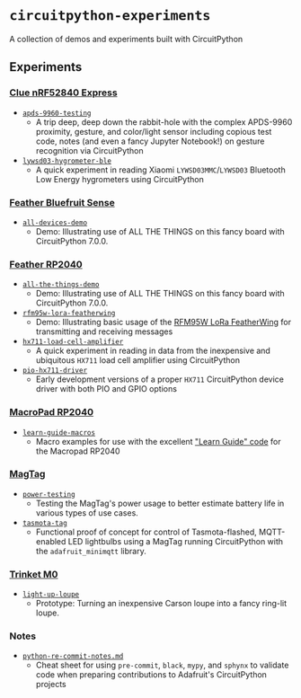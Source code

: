 # `circuitpython-experiments`

A collection of demos and experiments built with CircuitPython

## Experiments

### [Clue nRF52840 Express](https://www.adafruit.com/product/4500)

* [`apds-9960-testing`](./clue-nrf52/apds9960-testing)
    * A trip deep, deep down the rabbit-hole with the complex APDS-9960 proximity, gesture, and color/light sensor including copious test code, notes (and even a fancy Jupyter Notebook!) on gesture recognition via CircuitPython
* [`lywsd03-hygrometer-ble`](./clue-nrf52/lywsd03-hygrometer-ble/)
    * A quick experiment in reading Xiaomi `LYWSD03MMC`/`LYWSD03` Bluetooth Low Energy hygrometers using CircuitPython

### [Feather Bluefruit Sense](https://www.adafruit.com/product/4516)

* [`all-devices-demo`](./feather-bluefruit-sense/all-devices-demo)
    * Demo: Illustrating use of ALL THE THINGS on this fancy board with CircuitPython 7.0.0.

### [Feather RP2040](https://www.adafruit.com/product/4884)

* [`all-the-things-demo`](./feather-rp2040/all-the-things-demo/)
    * Demo: Illustrating use of ALL THE THINGS on this fancy board with CircuitPython 7.0.0.
* [`rfm95w-lora-featherwing`](./feather-rp2040/rfm95w-lora-featherwing/)
    * Demo: Illustrating basic usage of the [RFM95W LoRa FeatherWing](https://www.adafruit.com/product/3231) for transmitting and receiving messages
* [`hx711-load-cell-amplifier`](./feather-rp2040/hx711-load-cell-amplifier/)
    * A quick experiment in reading in data from the inexpensive and ubiquitous `HX711` load cell amplifier using CircuitPython
* [`pio-hx711-driver`](./feather-rp2040/hx711-load-cell-amplifier/)
    * Early development versions of a proper `HX711` CircuitPython device driver with both PIO and GPIO options

### [MacroPad RP2040](https://www.adafruit.com/product/5128)

* [`learn-guide-macros`](./macropad-rp2040/learn-guide-macros)
    * Macro examples for use with the excellent ["Learn Guide" code](https://github.com/adafruit/Adafruit_Learning_System_Guides/tree/main/Macropad_Hotkeys) for the Macropad RP2040

### [MagTag](https://www.adafruit.com/product/4800)

* [`power-testing`](./magtag-esp32-s2/power-testing)
    * Testing the MagTag's power usage to better estimate battery life in various types of use cases.
* [`tasmota-tag`](./magtag-esp32-s2/tasmota-tag)
    * Functional proof of concept for control of Tasmota-flashed, MQTT-enabled LED lightbulbs using a MagTag running CircuitPython with the `adafruit_minimqtt` library.

### [Trinket M0](https://www.adafruit.com/product/3500)

* [`light-up-loupe`](./trinket-m0/light-up-loupe)
    * Prototype: Turning an inexpensive Carson loupe into a fancy ring-lit loupe.

### Notes

* [`python-re-commit-notes.md`](./notes/python-pre-commit-notes.md)
    * Cheat sheet for using `pre-commit`, `black`, `mypy`, and `sphynx` to validate code when preparing contributions to Adafruit's CircuitPython projects